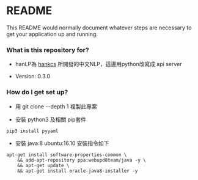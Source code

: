 # README #

This README would normally document whatever steps are necessary to get your application up and running.

### What is this repository for? ###

* hanLP為 [hankcs](https://github.com/hankcs/HanLP) 所開發的中文NLP，這邊用python改寫成 api server 

* Version: 0.3.0


### How do I get set up? ###

* 用 git clone --depth 1 複製此專案

* 安裝 python3 及相關 pip套件
```
pip3 install pyyaml
```

* 安裝 java:8
ubuntu:16.10 安裝指令如下

```
apt-get install software-properties-common \
    && add-apt-repository ppa:webupd8team/java -y \
    && apt-get update \
    && apt-get install oracle-java8-installer -y
```